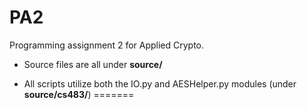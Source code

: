 # PA2
Programming assignment 2 for Applied Crypto.

- Source files are all under **source/**

- All scripts utilize both the IO.py and AESHelper.py modules (under **source/cs483/**)
=======
